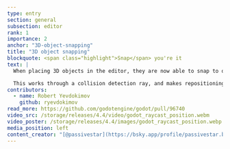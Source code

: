 ```yaml
---
type: entry
section: general
subsection: editor
rank: 1
importance: 2
anchor: "3D-object-snapping"
title: "3D object snapping"
blockquote: <span class="highlight">Snap</span> you're it
text: |
  When placing 3D objects in the editor, they are now able to snap to other surfaces.

  This works through a collision detection ray, and makes repositioning objects in a scene easier.
contributors:
  - name: Robert Yevdokimov
    github: ryevdokimov
read_more: https://github.com/godotengine/godot/pull/96740
video_src: /storage/releases/4.4/video/godot_raycast_position.webm
video_poster: /storage/releases/4.4/images/godot_raycast_position.webp
media_position: left
content_creator: "[@passivestar](https://bsky.app/profile/passivestar.bsky.social)"
---
```

